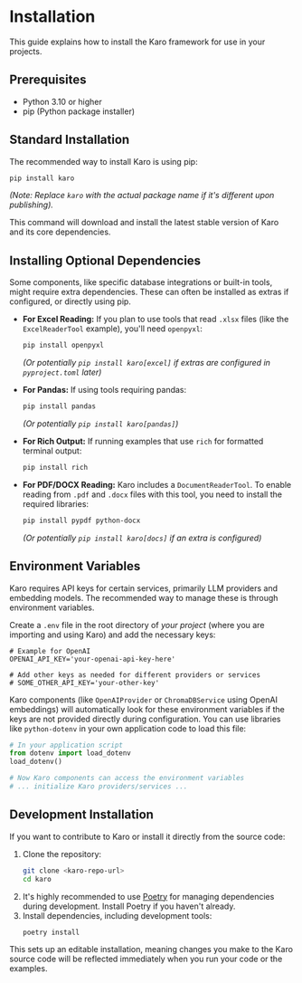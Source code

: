 # Installation

This guide explains how to install the Karo framework for use in your projects.

## Prerequisites

*   Python 3.10 or higher
*   pip (Python package installer)

## Standard Installation

The recommended way to install Karo is using pip:

```bash
pip install karo
```
*(Note: Replace `karo` with the actual package name if it's different upon publishing).*

This command will download and install the latest stable version of Karo and its core dependencies.

## Installing Optional Dependencies

Some components, like specific database integrations or built-in tools, might require extra dependencies. These can often be installed as extras if configured, or directly using pip.

*   **For Excel Reading:** If you plan to use tools that read `.xlsx` files (like the `ExcelReaderTool` example), you'll need `openpyxl`:
    ```bash
    pip install openpyxl
    ```
    *(Or potentially `pip install karo[excel]` if extras are configured in `pyproject.toml` later)*

*   **For Pandas:** If using tools requiring pandas:
    ```bash
    pip install pandas
    ```
    *(Or potentially `pip install karo[pandas]`)*

*   **For Rich Output:** If running examples that use `rich` for formatted terminal output:
    ```bash
    pip install rich
    ```

*   **For PDF/DOCX Reading:** Karo includes a `DocumentReaderTool`. To enable reading from `.pdf` and `.docx` files with this tool, you need to install the required libraries:
    ```bash
    pip install pypdf python-docx
    ```
    *(Or potentially `pip install karo[docs]` if an extra is configured)*

## Environment Variables

Karo requires API keys for certain services, primarily LLM providers and embedding models. The recommended way to manage these is through environment variables.

Create a `.env` file in the root directory of *your project* (where you are importing and using Karo) and add the necessary keys:

```dotenv
# Example for OpenAI
OPENAI_API_KEY='your-openai-api-key-here'

# Add other keys as needed for different providers or services
# SOME_OTHER_API_KEY='your-other-key'
```

Karo components (like `OpenAIProvider` or `ChromaDBService` using OpenAI embeddings) will automatically look for these environment variables if the keys are not provided directly during configuration. You can use libraries like `python-dotenv` in your own application code to load this file:

```python
# In your application script
from dotenv import load_dotenv
load_dotenv()

# Now Karo components can access the environment variables
# ... initialize Karo providers/services ...
```

## Development Installation

If you want to contribute to Karo or install it directly from the source code:

1.  Clone the repository:
    ```bash
    git clone <karo-repo-url>
    cd karo
    ```
2.  It's highly recommended to use [Poetry](https://python-poetry.org/) for managing dependencies during development. Install Poetry if you haven't already.
3.  Install dependencies, including development tools:
    ```bash
    poetry install
    ```
This sets up an editable installation, meaning changes you make to the Karo source code will be reflected immediately when you run your code or the examples.